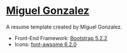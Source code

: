 # [Miguel Gonzalez](https://miguelgonzalez.dev "Miguel Gonzalez")

A resume template created by Miguel Gonzalez. 

* Front-End Framework: [Bootstrap 5.2.2](https://getbootstrap.com/) 
* Icons: [font-awsome 6.2.0](https://fontawesome.com/)